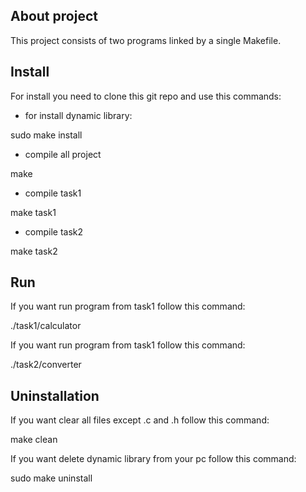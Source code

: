 ## About project ##
This project consists of two programs linked by a single Makefile.

## Install ##

For install you need to clone this git repo and use this commands:

- for install dynamic library:

sudo make install

- compile all project

make 

- compile task1

make task1

- compile task2

make task2

## Run ##
If you want run program from task1 follow this command:

./task1/calculator

If you want run program from task1 follow this command:

./task2/converter 

## Uninstallation ##

If you want clear all files except .c and .h follow this command:

make clean 

If you want delete dynamic library from your pc follow this command:

sudo make uninstall

